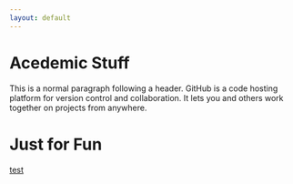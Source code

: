 ```yaml
---
layout: default
---
```


# Acedemic Stuff

This is a normal paragraph following a header. GitHub is a code hosting platform for version control and collaboration. It lets you and others work together on projects from anywhere.

# Just for Fun

[test](./pages/Chinese-IPO/Chinese-IPO.html)